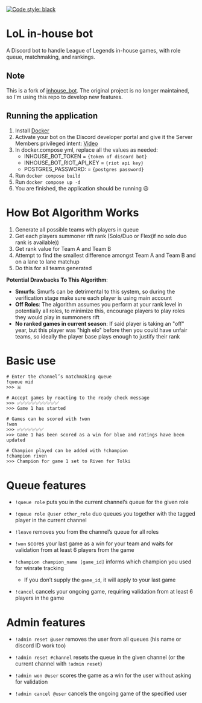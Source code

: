 [![Code style: black](https://img.shields.io/badge/code%20style-black-000000.svg)](https://github.com/psf/black)

# LoL in-house bot
A Discord bot to handle League of Legends in-house games, with role queue, matchmaking, and rankings.

## Note

This is a fork of [inhouse_bot](https://github.com/mrtolkien/inhouse_bot). The original project is no longer maintained, so I'm using this repo to develop new features.

## Running the application

1. Install [Docker](https://docs.docker.com/get-docker/)
2. Activate your bot on the Discord developer portal and give it the Server Members privileged intent: [Video](http://www.youtube.com/watch?v=TksVS8PE2fw   "Youtube Video")
3. In docker.compose yml, replace all the values as needed:
    - INHOUSE_BOT_TOKEN = ```{token of discord bot}```
    - INHOUSE_BOT_RIOT_API_KEY = ```{riot api key}```
    - POSTGRES_PASSWORD: = ```{postgres password}```
4. Run ```docker compose build ```
5. Run ```docker compose up -d``` 
6. You are finished, the application should be running :smiley:

# How Bot Algorithm Works
1. Generate all possible teams with players in queue
2. Get each players summoner rift rank (Solo/Duo or Flex(if no solo duo rank is available))
3. Get rank value for Team A and Team B
4. Attempt to find the smallest difference amongst Team A and Team B and on a lane to lane matchup
5. Do this for all teams generated

**Potential Drawbacks To This Algorithm**:
- **Smurfs**: Smurfs can be detrimental to this system, so during the verification stage make sure each player is using main account
- **Off Roles**: The algorithm assumes you perform at your rank level in potentially all roles, to minimize this, encourage players to play roles they would play in summoners rift
- **No ranked games in current season**: If said player is taking an "off" year, but this player was "high elo" before then you could have unfair teams, so ideally the player base plays enough to justify their rank

# Basic use
```
# Enter the channel’s matchmaking queue
!queue mid
>>> 🇲

# Accept games by reacting to the ready check message
>>> ✅✅✅✅✅✅✅✅✅✅✅
>>> Game 1 has started

# Games can be scored with !won
!won
>>> ✅✅✅✅✅✅✅
>>> Game 1 has been scored as a win for blue and ratings have been updated

# Champion played can be added with !champion
!champion riven
>>> Champion for game 1 set to Riven for Tolki
```

# Queue features
- `!queue role` puts you in the current channel’s queue for the given role

- `!queue role @user other_role` duo queues you together with the tagged player in the current channel

- `!leave` removes you from the channel’s queue for all roles

- `!won` scores your last game as a win for your team and waits for validation from at least 6 players from the game

- `!champion champion_name [game_id]` informs which champion you used for winrate tracking
    - If you don’t supply the `game_id`, it will apply to your last game

- `!cancel` cancels your ongoing game, requiring validation from at least 6 players in the game

# Admin features
- `!admin reset @user` removes the user from all queues (his name or discord ID work too)

- `!admin reset #channel` resets the queue in the given channel (or the current channel with `!admin reset`)

- `!admin won @user` scores the game as a win for the user without asking for validation

- `!admin cancel @user` cancels the ongoing game of the specified user
